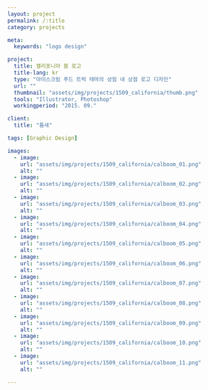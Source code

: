 ```yaml
---
layout: project
permalink: /:title
category: projects

meta:
  keywords: "logo design"

project:
  title: 캘리포니아 붐 로고
  title-lang: kr
  type: "아이스크림 푸드 트럭 테마의 상점 내 상점 로고 디자인"
  url: ""
  thumbnail: "assets/img/projects/1509_california/thumb.png"
  tools: "Illustrator, Photoshop"
  workingperiod: "2015. 09."

client:
  title: "틈새"

tags: [Graphic Design]

images:
  - image:
    url: "assets/img/projects/1509_california/calboom_01.png"
    alt: ""
  - image:
    url: "assets/img/projects/1509_california/calboom_02.png"
    alt: ""
  - image:
    url: "assets/img/projects/1509_california/calboom_03.png"
    alt: ""
  - image:
    url: "assets/img/projects/1509_california/calboom_04.png"
    alt: ""
  - image:
    url: "assets/img/projects/1509_california/calboom_05.png"
    alt: ""
  - image:
    url: "assets/img/projects/1509_california/calboom_06.png"
    alt: ""
  - image:
    url: "assets/img/projects/1509_california/calboom_07.png"
    alt: ""
  - image:
    url: "assets/img/projects/1509_california/calboom_08.png"
    alt: ""
  - image:
    url: "assets/img/projects/1509_california/calboom_09.png"
    alt: ""
  - image:
    url: "assets/img/projects/1509_california/calboom_10.png"
    alt: ""
  - image:
    url: "assets/img/projects/1509_california/calboom_11.png"
    alt: ""

---
```

